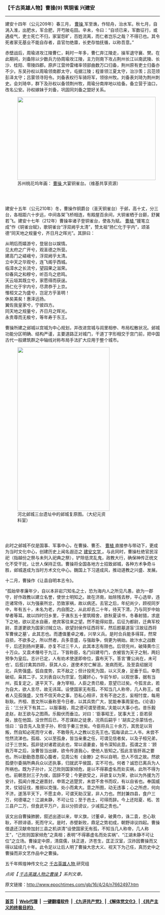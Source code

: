 ### 【千古英雄人物】曹操(9) 筑铜雀 兴建安
------------------------

<p>
 建安十四年（公元209年）春三月，
 <a href="http://www.epochtimes.com/gb/tag/%E6%9B%B9%E6%93%8D.html">
  曹操
 </a>
 军至谯，作轻舟，治水军。秋七月，自涡入淮，出肥水，军合肥，开芍陂屯田。辛未，令曰：“自顷已来，军数征行，或遇疫气，吏士死亡不归，家室怨旷，百姓流离，而仁者岂乐之哉？不得已也。其令死者家无基业不能自存者，县官勿绝廪，长吏存恤抚循，以称吾意。”
</p>
<p>
 赤壁战后，周瑜进攻江陵曹仁，耗时一年多，曹仁弃江陵走，操军退守襄、樊。在此期间，刘备除以少数兵力协周瑜攻江陵，主力则南下攻占荆州长江以南武陵、长沙、桂阳、零陵四郡。原庐江营帅雷绪率领部曲数万口归备，荆州原有吏士归备亦不少。东吴孙权以周瑜领南郡太守，屯据江陵；程普领江夏太守，治沙羡；吕范领彭泽太守；吕蒙领寻阳令。刘备表权行车骑将军，领徐州牧。刘备表刘琦为荆州刺史。会刘琦卒，群下及孙权以备领荆州牧，周瑜分南岸地以给备。备立营于油口，改名公安。孙权嫁妹于刘备，巩固同刘备之盟好关系。
</p>
<figure class="wp-caption aligncenter" id="attachment_7461360" style="width: 450px">
 <a href="http://i.epochtimes.com/assets/uploads/2016/03/1603261740212737.jpg">
  <img alt="" class="wp-image-7461360 size-medium" height="271" src="http://i.epochtimes.com/assets/uploads/2016/03/1603261740212737-450x271.jpg" width="450"/>
 </a>
 <br/><figcaption class="wp-caption-text">
  苏州桃花坞年画：
  <a href="http://www.epochtimes.com/gb/tag/%E6%9B%B9%E6%93%8D.html">
   曹操
  </a>
  大宴铜雀台。（维基共享资源）
 </figcaption><br/>
</figure><br/>
<p>
</p>
<p>
 建安十五年（公元210年）冬，曹操作铜爵台（圣天铜雀台）于邺，高十丈，分三台，各相距六十步远，中间各架飞桥相连，有殿屋百余间，大铜雀栖于台巅，舒翼若飞。建安十七年（212年）曹操率诸子登铜雀台，使各为赋。
 <a href="http://www.epochtimes.com/gb/tag/%E6%9B%B9%E6%A4%8D.html">
  曹植
 </a>
 “援笔立成”作《铜雀台赋》，歌铜雀台“浮双阙乎太清”，赞太祖“扬仁化于宇内”，颂圣德“同天地之规量兮，齐日月之晖光”。其辞曰：
</p>
<p>
 从明后而嬉游兮，登层台以娱情。
 <br/>
 见太府之广开兮，观圣德之所营。
 <br/>
 建高门之嵯峨兮，浮双阙乎太清。
 <br/>
 立中天之华观兮，连飞阁乎西城。
 <br/>
 临漳水之长流兮，望园果之滋荣。
 <br/>
 仰春风之和穆兮，听百鸟之悲鸣。
 <br/>
 天云垣其既立兮，家愿得而获逞。
 <br/>
 扬仁化于宇内兮，尽肃恭于上京。
 <br/>
 惟桓文之为盛兮，岂足方乎圣明！
 <br/>
 休矣美矣！惠泽远扬。
 <br/>
 翼佐我皇家兮，宁彼四方。
 <br/>
 同天地之规量兮，齐日月之晖光。
 <br/>
 永贵尊而无极兮，等年寿于东王。
</p>
<p>
 曹操所建之邺城以宫城为中心规划，并改进宫城与闾里相参、布局松散状况。邺城功能分区明确、结构严谨，主要道路正对城门，干道丁字形相交于宫门前，把中国古代一般建筑群之中轴线对称布局手法扩大应用于整个城市。
</p>
<figure class="wp-caption aligncenter" id="attachment_7705632" style="width: 300px">
 <a href="http://i.epochtimes.com/assets/uploads/2016/04/1604241702332669.jpg">
  <img alt="" class="wp-image-7705632 size-small" height="533" src="http://i.epochtimes.com/assets/uploads/2016/04/1604241702332669-300x533.jpg" width="300"/>
 </a>
 <br/><figcaption class="wp-caption-text">
  河北邺城三台遗址中的邺城复原图。（大纪元资料室）
 </figcaption><br/>
</figure><br/>
<p>
</p>
<p>
 此时之邺城不仅是国事、军事中心，在曹操、曹丕、
 <a href="http://www.epochtimes.com/gb/tag/%E6%9B%B9%E6%A4%8D.html">
  曹植
 </a>
 直接参与带动下，更成为当时文化中心，创建历史上闻名遐迩之
 <a href="http://www.epochtimes.com/gb/tag/%E5%BB%BA%E5%AE%89%E6%96%87%E5%AD%A6.html">
  建安文学
 </a>
 。与此同时，曹操杜绝官民淫祀（指越份之祭与未列入祀典之祭），铲除低灵乱鬼，政教大行，确保神传正统文化不受干扰，让世人保持正信。曹操将全国各地方士招致邺城，各种方术争奇斗胜，邺城遂成为当时方术文化中心。魏国上下习道成风，推动道教之兴盛、发展。
</p>
<p>
 十二月，曹操作《让县自明本志令》。
</p>
<p>
 “孤始举孝廉年少，自以本非岩穴知名之士，恐为海内人之所见凡愚，欲为一郡守，好作政教以建立名誉，使世士明知之。故在济南，始除残去秽，平心选举，违迕诸常侍，以为强豪所忿，恐致家祸，故以病还。去官之后，年纪尚少，顾视同岁中，年有五十，未名为老，内自图之，从此却去二十年，待天下清，乃与同岁中始举者等耳。故以四时归乡里，于谯东五十里筑精舍，欲秋夏读书，冬春射猎，求底下之地，欲以泥水自蔽，绝宾客往来之望。然不能得如意。后征为都尉，迁典军校尉，意遂更欲为国家讨贼立功，欲望封侯作征西将军，然后题墓道盲‘汉故征西将军曹侯之墓’，此其志也。而遭值董卓之难，兴举义兵。是时合兵能多得耳，然常自损，不欲多之，所以然者，兵多意盛，与强敌争，倘更为祸始。故汴水之战数千，后还到扬州更募，亦复不过三千人，此其本志有限也。后领兖州，破降黄巾三十万众。又袁术僭号于九江，下皆称臣，名门曰建号门，衣被皆为天子之制，两妇预争为皇后。志计已定，人有劝术使遂即帝位，露布天下。答言‘曹公尚在，未可也’。后孤讨禽其四将，获其人众，遂使术穷亡解沮，发病而死。及至袁绍据河北，兵势强盛。弧自度势，实不敌之；但计投死为国，以义灭身，足垂于后。幸而破绍，枭其二子。又刘表自以为宗室，包藏奸心，乍前乍却，以观世事，据有当州，孤复定之，遂平天下。身为宰相，人臣之贵已极，意望已过矣。今孤言此，若为自大，欲人言尽，故无讳耳。设使国家无有孤，不知当几人称帝，几人称王。或者人见孤强盛，又性不信天命之事，恐私心相评，言有不逊之志，妄相忖度，每用耿耿。齐桓、晋文所以垂称至今日者，以其兵势广大，犹能奉事周室也。《论语》云：‘三分天下有其二，以服事殷，周之德可谓至德矣。’夫能以大事小也。昔乐毅走赵，赵王欲与之图燕。乐毅伏而垂泣。对曰：‘臣事昭王，犹事大王；臣若获戾，放在他国，没世然后已，不忍谋赵之徒隶，况燕后嗣乎！’胡亥之杀蒙恬也，恬曰：‘自吾先人及至子孙，积信于秦三世矣。今臣将兵三十余万，其势足以背叛，然自知必死而守义者，不敢辱先人之教以忘先王也。’孤每读此二人书，未尝不怆然流涕也。孤祖、父以至孤身，皆当亲重之任，可谓见信者矣，以及子桓兄弟，过于三世矣。孤非徒对诸君说此也，常以语妻妾，皆令深知此意。孤谓之言：‘顾我万年之后，汝曹皆当出嫁，欲令传道我心，使他人皆知之。’孤此言皆肝鬲之要也。所以勤勤恳恳叙心腹者，见周公有《金滕》之书以自明，恐人不信之故。然欲孤便尔委捐所典兵众以还执事，归就武平侯国，实不可也。何者？诚恐已离兵为人所祸也。既为子孙计，又己败则国家倾危，是以不得慕虚名而处实祸，此所不得为也。前朝思封三子为侯，固辞不受；今更欲受之，非欲复以为荣，欲以为外援为万安计。孤闻介推之避晋封，申胥之逃楚赏，未尝不舍书而叹，有以自省也。奉国威灵，仗钺征伐，推弱以克强，处小而禽大。意之所图，动无违事；心之所虑，何向不济，遂荡平天下，不愿主命，可谓天助汉室，非人力也。然封兼四县，食户三万，何德堪之！江湖未静，不可让位；至于邑土，可得而辞。今上还阳夏、柘、苦三县户二万，但食武平万户，且以分损谤议，少减孤之责也。”
</p>
<p>
 该文出自曹操肺腑，叙述出道以来，举义旗，讨董卓，破黄巾，诛二袁，忠心耿耿，不顾诽语，死而守义。是时，赤壁新败，鼎足之势初成，朝野诽议四起。曹操借退还汉献帝加封三县之机讲清“设使国家无有孤，不知当几人称帝，几人称王”，“己败则国家倾危”之真相；表明“不得慕虚名而处实祸”、“江湖未静不可让位”之立场。曹操定中原，清腐儒，扶正道，济苍生，匡正汉室，汉祚因曹操而又得以延续几十年。此令足以让后人明了曹操大忠大义、视天下为己任，真历史中之曹操而非文艺作品中之曹操。
</p>
<p>
 五千年辉煌神传文化之
 <a href="http://www.epochtimes.com/gb/tag/%E5%8D%83%E5%8F%A4%E8%8B%B1%E9%9B%84%E4%BA%BA%E7%89%A9.html">
  千古英雄人物
 </a>
 研究组
</p>
<p>
 <em>
  点阅【
  <a href="http://www.epochtimes.com/gb/tag/千古英雄人物之曹操.html" rel="noopener noreferrer" target="_blank">
   千古英雄人物之曹操
  </a>
  】系列文章。
 </em>
</p>

原文链接：http://www.epochtimes.com/gb/16/4/24/n7662497.htm


------------------------
#### [首页](https://github.com/gfw-breaker/banned-news/blob/master/README.md) &nbsp;|&nbsp; [Web代理](https://github.com/labour-camp/helloworld) &nbsp;|&nbsp; [一键翻墙软件](https://github.com/gfw-breaker/nogfw/blob/master/README.md) &nbsp;| [《九评共产党》](https://github.com/gfw-breaker/9ping.md/blob/master/README.md#九评之一评共产党是什么) | [《解体党文化》](https://github.com/gfw-breaker/jtdwh.md/blob/master/README.md) | [《共产主义的终极目的》](https://github.com/gfw-breaker/gczydzjmd.md/blob/master/README.md)

